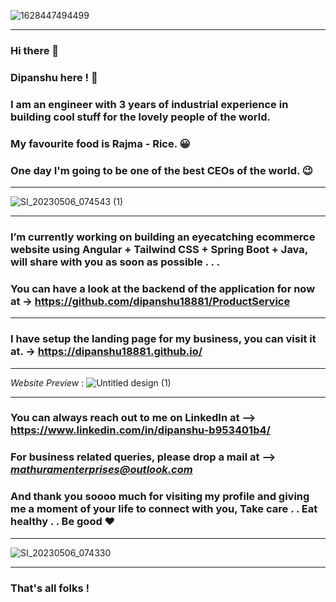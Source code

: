 ![1628447494499](https://github.com/dipanshu18881/dipanshu18881/assets/66013226/4fb7d8a0-0c3c-4208-9673-5a5b836f4591)

----
### Hi there 👋

<!--
**dipanshu18881/dipanshu18881** is a ✨ _special_ ✨ repository because its `README.md` (this file) appears on your GitHub profile.

Here are some ideas to get you started:

- 🔭 I’m currently working on ...
- 🌱 I’m currently learning ...
- 👯 I’m looking to collaborate on ...
- 🤔 I’m looking for help with ...
- 💬 Ask me about ...
- 📫 How to reach me: ...
- 😄 Pronouns: ...
- ⚡ Fun fact: ...
-->

### Dipanshu here ! 💙
### I am an engineer with 3 years of industrial experience in building cool stuff for the lovely people of the world.
### My favourite food is Rajma - Rice. 😀
### One day I'm going to be one of the best CEOs of the world. 😉
------------------
![SI_20230506_074543 (1)](https://github.com/dipanshu18881/dipanshu18881/assets/66013226/10ffc47b-aa2a-444a-8eb1-b25f37d83eb0)

------------------
### I’m currently working on building an eyecatching ecommerce website using Angular + Tailwind CSS + Spring Boot + Java, will share with you as soon as possible . . . 

### You can have a look at the backend of the application for now at -> https://github.com/dipanshu18881/ProductService

------------------
### I have setup the landing page for my business, you can visit it at. -> https://dipanshu18881.github.io/
------------------
_Website Preview_ :
![Untitled design (1)](https://github.com/dipanshu18881/dipanshu18881/assets/66013226/e29f03d4-dc6d-41f4-af7f-d49157b5f35f)

-------------------
### You can always reach out to me on LinkedIn at --> https://www.linkedin.com/in/dipanshu-b953401b4/
### For business related queries, please drop a mail at --> *mathuramenterprises@outlook.com*
### And thank you soooo much for visiting my profile and giving me a moment of your life to connect with you, Take care . . Eat healthy . . Be good ♥️
-------------------
![SI_20230506_074330](https://github.com/dipanshu18881/dipanshu18881/assets/66013226/665c0ccd-dd61-4c10-af69-5804c511fc4b)

------------------
### That's all folks !
